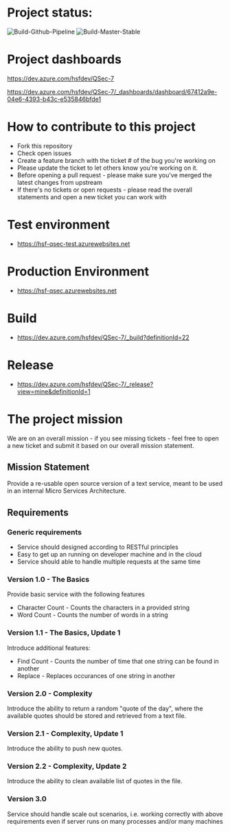 # Project status:
 
![Build-Github-Pipeline](https://dev.azure.com/hsfdev/QSec-7/_apis/build/status/haraldfianbakken.qsec-7)
![Build-Master-Stable](https://dev.azure.com/hsfdev/QSec-7/_apis/build/status/Build-master-stable)

# Project dashboards

https://dev.azure.com/hsfdev/QSec-7 

https://dev.azure.com/hsfdev/QSec-7/_dashboards/dashboard/67412a9e-04e6-4393-b43c-e535846bfde1 

# How to contribute to this project
- Fork this repository
- Check open issues
- Create a feature branch with the ticket # of the bug you're working on 
- Please update the ticket to let others know you're working on it. 
- Before opening a pull request - please make sure you've merged the latest changes from upstream
- If there's no tickets or open requests - please read the overall statements and open a new ticket you can work with

# Test environment
 - https://hsf-qsec-test.azurewebsites.net
# Production Environment 
 - https://hsf-qsec.azurewebsites.net
 
# Build 
 - https://dev.azure.com/hsfdev/QSec-7/_build?definitionId=22
 
# Release 
 - https://dev.azure.com/hsfdev/QSec-7/_release?view=mine&definitionId=1


# The project mission 

We are on an overall mission - if you see missing tickets - feel free to open a new ticket and submit it based on our overall mission statement. 

## Mission Statement

Provide a re-usable open source version of a text service, meant to be used in an internal Micro Services Architecture.

## Requirements

### Generic requirements

* Service should designed according to RESTful principles
* Easy to get up an running on developer machine and in the cloud
* Service should able to handle multiple requests at the same time

### Version 1.0 - The Basics

Provide basic service with the following features

* Character Count - Counts the characters in a provided string
* Word Count - Counts the number of words in a string

### Version 1.1 - The Basics, Update 1

Introduce additional features:

* Find Count - Counts the number of time that one string can be found in another
* Replace - Replaces occurances of one string in another

### Version 2.0 - Complexity

Introduce the ability to return a random "quote of the day", where the available quotes should be stored and retrieved from a text file.

### Version 2.1 - Complexity, Update 1

Introduce the ability to push new quotes.

### Version 2.2 - Complexity, Update 2

Introduce the ability to clean available list of quotes in the file.

### Version 3.0
Service should handle scale out scenarios, i.e. working correctly with above requirements even if server runs on many processes and/or many machines
